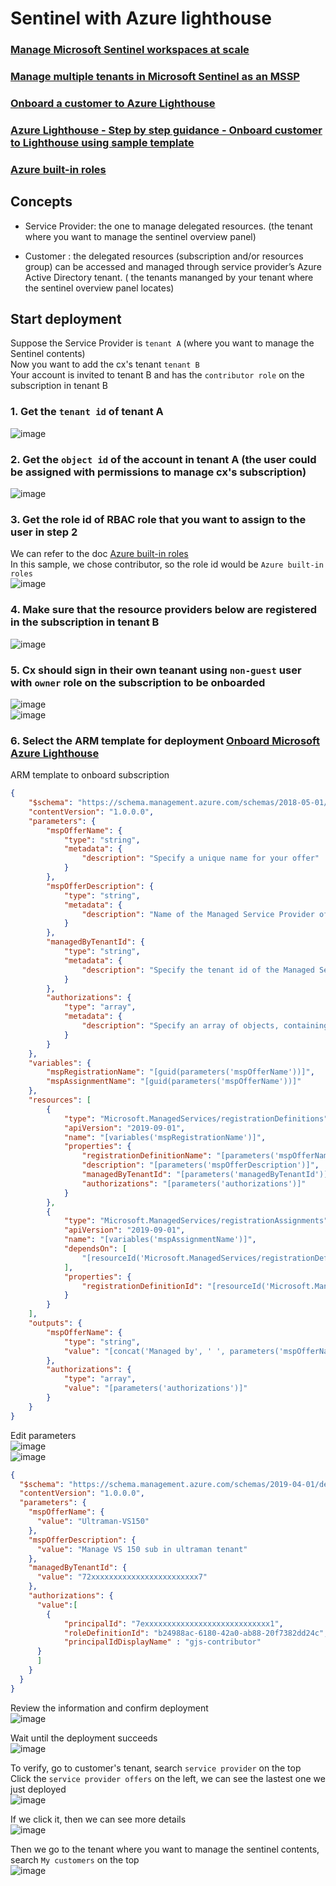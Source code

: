 # Sentinel with Azure lighthouse

### [Manage Microsoft Sentinel workspaces at scale](https://learn.microsoft.com/en-us/azure/lighthouse/how-to/manage-sentinel-workspaces)
### [Manage multiple tenants in Microsoft Sentinel as an MSSP](https://learn.microsoft.com/en-us/azure/sentinel/multiple-tenants-service-providers)
### [Onboard a customer to Azure Lighthouse](https://learn.microsoft.com/en-us/azure/lighthouse/how-to/onboard-customer)
### [Azure Lighthouse - Step by step guidance - Onboard customer to Lighthouse using sample template](https://techcommunity.microsoft.com/t5/azure-paas-blog/azure-lighthouse-step-by-step-guidance-onboard-customer-to/ba-p/1793055)
### [Azure built-in roles](https://learn.microsoft.com/en-us/azure/role-based-access-control/built-in-roles)

## Concepts

* Service Provider: the one to manage delegated resources. (the tenant where you want to manage the sentinel overview panel)

* Customer : the delegated resources (subscription and/or resources group) can be accessed and managed through service provider’s Azure Active Directory tenant. ( the tenants mananged by your tenant where the sentinel overview panel locates)

## Start deployment
Suppose the Service Provider is `tenant A` (where you want to manage the Sentinel contents) <br>
Now you want to add the cx's tenant `tenant B` <br>
Your account is invited to tenant B and has the `contributor role` on the subscription in tenant B <br>

### 1. Get the `tenant id` of tenant A 
![image](https://github.com/guguji666666/GJS-Sentinel-Tips/assets/96930989/d8c65642-3d3a-4fbc-8f2f-9a0982b02940)

### 2. Get the `object id` of the account in tenant A (the user could be assigned with permissions to manage cx's subscription)
![image](https://github.com/guguji666666/GJS-Sentinel-Tips/assets/96930989/0409b2a0-1fd7-45de-9d96-4fd987439dc2)

### 3. Get the role id of RBAC role that you want to assign to the user in step 2
We can refer to the doc [Azure built-in roles](https://learn.microsoft.com/en-us/azure/role-based-access-control/built-in-roles) <br>
In this sample, we chose contributor, so the role id would be `Azure built-in roles` <br>
![image](https://github.com/guguji666666/GJS-Sentinel-Tips/assets/96930989/e093901d-5cbf-4f0a-a8e3-142aa173ec45)

### 4. Make sure that the resource providers below are registered in the subscription in tenant B
![image](https://github.com/guguji666666/GJS-Sentinel-Tips/assets/96930989/2679dff8-08dd-464e-8893-53b640cf8d45)

### 5. Cx should sign in their own teanant using `non-guest` user with `owner` role on the subscription to be onboarded
![image](https://github.com/guguji666666/GJS-Sentinel-Tips/assets/96930989/aca02f5b-1fa3-42f1-bb16-13f8ce444a23) <br>
![image](https://github.com/guguji666666/GJS-Sentinel-Tips/assets/96930989/732b982f-d26d-4846-99d4-ce1aace4c60c) <br>

### 6. Select the ARM template for deployment [Onboard Microsoft Azure Lighthouse](https://github.com/Azure/Azure-Lighthouse-samples#deploy-to-azure-buttons)

ARM template to onboard subscription
```json
{
    "$schema": "https://schema.management.azure.com/schemas/2018-05-01/subscriptionDeploymentTemplate.json#",
    "contentVersion": "1.0.0.0",
    "parameters": {
        "mspOfferName": {
            "type": "string",
            "metadata": {
                "description": "Specify a unique name for your offer"
            }
        },
        "mspOfferDescription": {
            "type": "string",
            "metadata": {
                "description": "Name of the Managed Service Provider offering"
            }
        },
        "managedByTenantId": {
            "type": "string",
            "metadata": {
                "description": "Specify the tenant id of the Managed Service Provider"
            }
        },
        "authorizations": {
            "type": "array",
            "metadata": {
                "description": "Specify an array of objects, containing tuples of Azure Active Directory principalId, a Azure roleDefinitionId, and an optional principalIdDisplayName. The roleDefinition specified is granted to the principalId in the provider's Active Directory and the principalIdDisplayName is visible to customers."
            }
        }              
    },
    "variables": {
        "mspRegistrationName": "[guid(parameters('mspOfferName'))]",
        "mspAssignmentName": "[guid(parameters('mspOfferName'))]"
    },
    "resources": [
        {
            "type": "Microsoft.ManagedServices/registrationDefinitions",
            "apiVersion": "2019-09-01",
            "name": "[variables('mspRegistrationName')]",
            "properties": {
                "registrationDefinitionName": "[parameters('mspOfferName')]",
                "description": "[parameters('mspOfferDescription')]",
                "managedByTenantId": "[parameters('managedByTenantId')]",
                "authorizations": "[parameters('authorizations')]"
            }
        },
        {
            "type": "Microsoft.ManagedServices/registrationAssignments",
            "apiVersion": "2019-09-01",
            "name": "[variables('mspAssignmentName')]",
            "dependsOn": [
                "[resourceId('Microsoft.ManagedServices/registrationDefinitions/', variables('mspRegistrationName'))]"
            ],
            "properties": {
                "registrationDefinitionId": "[resourceId('Microsoft.ManagedServices/registrationDefinitions/', variables('mspRegistrationName'))]"
            }
        }
    ],
    "outputs": {
        "mspOfferName": {
            "type": "string",
            "value": "[concat('Managed by', ' ', parameters('mspOfferName'))]"
        },
        "authorizations": {
            "type": "array",
            "value": "[parameters('authorizations')]"
        }
    }
}
```


Edit parameters <br>
![image](https://github.com/guguji666666/GJS-Sentinel-Tips/assets/96930989/c24d3dd0-9468-4c0d-9d5e-41da6e74ffc1) <br>
![image](https://github.com/guguji666666/GJS-Sentinel-Tips/assets/96930989/bd0b0b6f-737a-44b4-8fe5-c99db7e166a0) <br>
```json
{
  "$schema": "https://schema.management.azure.com/schemas/2019-04-01/deploymentParameters.json#",
  "contentVersion": "1.0.0.0",
  "parameters": {
    "mspOfferName": {
      "value": "Ultraman-VS150"
    },
    "mspOfferDescription": {
      "value": "Manage VS 150 sub in ultraman tenant"
    },
    "managedByTenantId": {
      "value": "72xxxxxxxxxxxxxxxxxxxxxxxx7"
    },
    "authorizations": {
      "value":[
		{
			"principalId": "7exxxxxxxxxxxxxxxxxxxxxxxxxxxx1",
			"roleDefinitionId": "b24988ac-6180-42a0-ab88-20f7382dd24c",
			"principalIdDisplayName" : "gjs-contributor"
	  }
	  ]
    }
  }
}
```

Review the information and confirm deployment <br>
![image](https://github.com/guguji666666/GJS-Sentinel-Tips/assets/96930989/b0c74757-c822-42b7-b228-f227d89160d2)

Wait until the deployment succeeds <br>
![image](https://github.com/guguji666666/GJS-Sentinel-Tips/assets/96930989/9207fc87-6e64-445a-9483-8ffa124d7783)

To verify, go to customer's tenant, search `service provider` on the top <br>
Click the `service provider offers` on the left, we can see the lastest one we just deployed <br>
![image](https://github.com/guguji666666/GJS-Sentinel-Tips/assets/96930989/a183edb1-a739-47fc-b19f-f671cab8a31c)

If we click it, then we can see more details <br>
![image](https://github.com/guguji666666/GJS-Sentinel-Tips/assets/96930989/2d195243-cd74-4f07-acd0-e3c59029b321)

Then we go to the tenant where you want to manage the sentinel contents, search `My customers` on the top <br>
![image](https://github.com/guguji666666/GJS-Sentinel-Tips/assets/96930989/a2b5e9e0-ceb3-4ae5-98d3-39dbf1d8d655)



